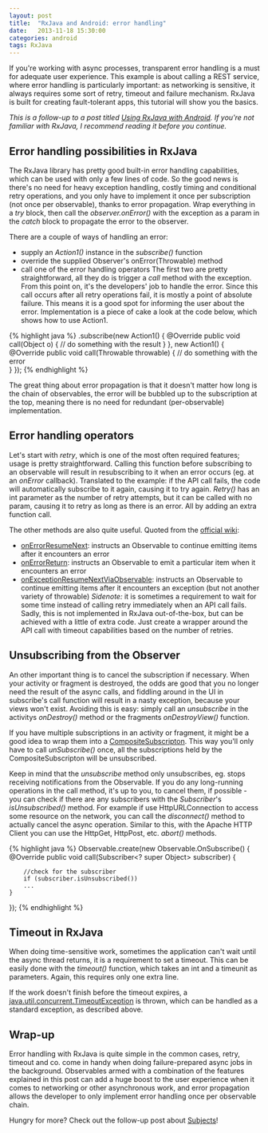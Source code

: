 ```yaml
---
layout: post
title:  "RxJava and Android: error handling"
date:   2013-11-18 15:30:00
categories: android
tags: RxJava
---
```

If you're working with async processes, transparent error handling is a must for adequate user experience. This example is about calling a REST service, where error handling is particularly important: as networking is sensitive, it always requires some sort of retry, timeout and failure mechanism. RxJava is built for creating fault-tolerant apps, this tutorial will show you the basics.

<!-- more -->

*This is a follow-up to a post titled [Using RxJava with Android](http://andraskindler.com/blog/2013/using-rxjava-in-android/). If you're not familiar with RxJava, I recommend reading it before you continue.*

## Error handling possibilities in RxJava

The RxJava library has pretty good built-in error handling capabilities, which can be used with only a few lines of code. So the good news is there's no need for heavy exception handling, costly timing and conditional retry operations, and you only have to implement it once per subscription (not once per observable), thanks to error propagation. Wrap everything in a _try_ block, then call the _observer.onError()_ with the exception as a param in the _catch_ block to propagate the error to the observer.

There are a couple of ways of handling an error:

*   supply an _Action1()_ instance in the _subscribe()_ function
*   override the supplied Observer's onError(Throwable) method
*   call one of the error handling operators
The first two are pretty straightforward, all they do is trigger a _call_ method with the exception. From this point on, it's the developers' job to handle the error. Since this call occurs after all retry operations fail, it is mostly a point of absolute failure. This means it is a good spot for informing the user about the error. Implementation is a piece of cake a look at the code below, which shows how to use Action1.

{% highlight java %}
.subscribe(new Action1<Object>() {
        @Override
        public void call(Object o) {
            // do something with the result
        }
    }, new Action1<Throwable>() {
        @Override
        public void call(Throwable throwable) {
            // do something with the error                            
        }
    });
{% endhighlight %}

The great thing about error propagation is that it doesn't matter how long is the chain of observables, the error will be bubbled up to the subscription at the top, meaning there is no need for redundant (per-observable) implementation.

## Error handling operators

Let's start with _retry_, which is one of the most often required features; usage is pretty straightforward. Calling this function before subscribing to an observable will result in resubscribing to it when an error occurs (eg. at an _onError_ callback). Translated to the example: if the API call fails, the code will automatically subscribe to it again, causing it to try again. _Retry()_ has an int parameter as the number of retry attempts, but it can be called with no param, causing it to retry as long as there is an error. All by adding an extra function call.

The other methods are also quite useful. Quoted from the [official wiki](https://github.com/Netflix/RxJava/wiki/Error-Handling-Operators):

*   [onErrorResumeNext](https://github.com/Netflix/RxJava/wiki/Error-Handling-Operators#onerrorresumenext): instructs an Observable to continue emitting items after it encounters an error
*   [onErrorReturn](https://github.com/Netflix/RxJava/wiki/Error-Handling-Operators#onerrorreturn): instructs an Observable to emit a particular item when it encounters an error
*   [onExceptionResumeNextViaObservable](https://github.com/Netflix/RxJava/wiki/Error-Handling-Operators#onexceptionresumenextviaobservable): instructs an Observable to continue emitting items after it encounters an exception (but not another variety of throwable)
_Sidenote:_ it is sometimes a requirement to wait for some time instead of calling retry immediately when an API call fails. Sadly, this is not implemented in RxJava out-of-the-box, but can be achieved with a little of extra code. Just create a wrapper around the API call with timeout capabilities based on the number of retries.

## Unsubscribing from the Observer

An other important thing is to cancel the subscription if necessary. When your activity or fragment is destroyed, the odds are good that you no longer need the result of the async calls, and fiddling around in the UI in subscribe's call function will result in a nasty exception, because your views won't exist. Avoiding this is easy: simply call an _unsubscribe_ in the activitys _onDestroy()_ method or the fragments _onDestroyView()_ function.

If you have multiple subscriptions in an activity or fragment, it might be a good idea to wrap them into a [CompositeSubscripton](http://netflix.github.io/RxJava/javadoc/rx/subscriptions/CompositeSubscription.html). This way you'll only have to call _unSubscribe()_ once, all the subscriptions held by the CompositeSubscripton will be unsubscribed.

Keep in mind that the _unsubscribe_ method only unsubscribes, eg. stops receiving notifications from the Observable. If you do any long-running operations in the call method, it's up to you, to cancel them, if possible - you can check if there are any subscribers with the _Subscriber_'s _isUnsubscribed()_ method. For example if use HttpURLConnection to access some resource on the network, you can call the _disconnect()_ method to actually cancel the async operation. Similar to this, with the Apache HTTP Client you can use the HttpGet, HttpPost, etc. _abort()_ methods.

{% highlight java %}
Observable.create(new Observable.OnSubscribe<Object>() {
    @Override
    public void call(Subscriber<? super Object> subscriber) {

        //check for the subscriber
        if (subscriber.isUnsubscribed())
        ...
    }
});
{% endhighlight %}

## Timeout in RxJava

When doing time-sensitive work, sometimes the application can't wait until the async thread returns, it is a requirement to set a timeout. This can be easily done with the _timeout()_ function, which takes an int and a timeunit as parameters. Again, this requires only one extra line.

If the work doesn't finish before the timeout expires, a [java.util.concurrent.TimeoutException](http://docs.oracle.com/javase/7/docs/api/java/util/concurrent/TimeoutException.html) is thrown, which can be handled as a standard exception, as described above.

## Wrap-up

Error handling with RxJava is quite simple in the common cases, retry, timeout and co. come in handy when doing failure-prepared async jobs in the background. Observables armed with a combination of the features explained in this post can add a huge boost to the user experience when it comes to networking or other asynchronous work, and error propagation allows the developer to only implement error handling once per observable chain.

Hungry for more? Check out the follow-up post about [Subjects](http://andraskindler.com/2013/rxjava-and-android-working-with-subjects/)!
